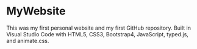# MyWebsite

This was my first personal website and my first GitHub repository. Built in Visual Studio Code with HTML5, CSS3, Bootstrap4, JavaScript, typed.js, and animate.css.
